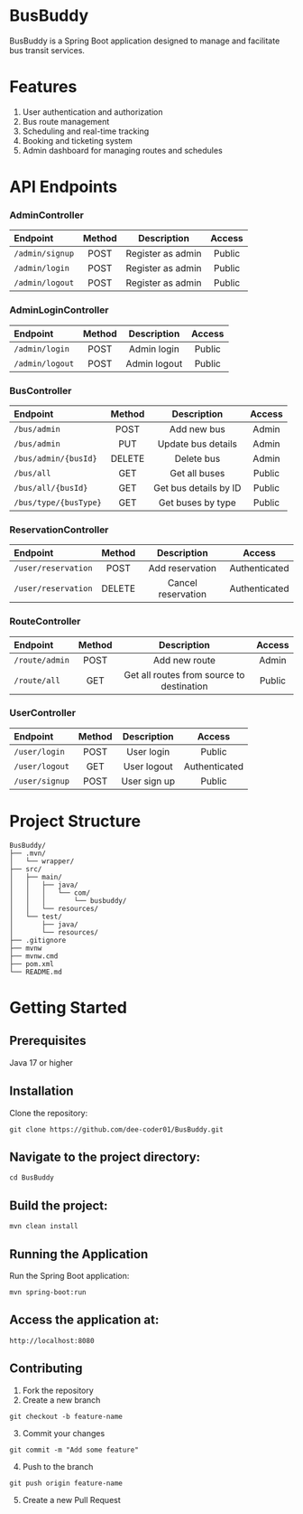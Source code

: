# BusBuddy

BusBuddy is a Spring Boot application designed to manage and facilitate bus transit services.

# Features

1. User authentication and authorization
2. Bus route management
3. Scheduling and real-time tracking
4. Booking and ticketing system
5. Admin dashboard for managing routes and schedules

# API Endpoints

### AdminController

| Endpoint          | Method |    Description    | Access |
| :---------------- | :----: | :---------------: | :----: |
| `/admin/signup` |  POST  | Register as admin | Public |
| `/admin/login` |  POST  | Register as admin | Public |
| `/admin/logout` |  POST  | Register as admin | Public |

### AdminLoginController

| Endpoint        | Method | Description  | Access |
| :-------------- | :----: | :----------: | :----: |
| `/admin/login`  |  POST  | Admin login  | Public |
| `/admin/logout` |  POST  | Admin logout | Public |

### BusController

| Endpoint              | Method |      Description      | Access |
| :-------------------- | :----: | :-------------------: | :----: |
| `/bus/admin`          |  POST  |      Add new bus      | Admin  |
| `/bus/admin`          |  PUT   |  Update bus details   | Admin  |
| `/bus/admin/{busId}`  | DELETE |      Delete bus       | Admin  |
| `/bus/all`            |  GET   |     Get all buses     | Public |
| `/bus/all/{busId}`    |  GET   | Get bus details by ID | Public |
| `/bus/type/{busType}` |  GET   |   Get buses by type   | Public |

### ReservationController

| Endpoint            | Method |    Description     |    Access     |
| :------------------ | :----: | :----------------: | :-----------: |
| `/user/reservation` |  POST  |  Add reservation   | Authenticated |
| `/user/reservation` | DELETE | Cancel reservation | Authenticated |

### RouteController

| Endpoint       | Method |                Description                | Access |
| :------------- | :----: | :---------------------------------------: | :----: |
| `/route/admin` |  POST  |               Add new route               | Admin  |
| `/route/all`   |  GET   | Get all routes from source to destination | Public |

### UserController

| Endpoint       | Method | Description  |    Access     |
| :------------- | :----: | :----------: | :-----------: |
| `/user/login`  |  POST  |  User login  |    Public     |
| `/user/logout` |  GET   | User logout  | Authenticated |
| `/user/signup` |  POST  | User sign up |    Public     |

# Project Structure

```
BusBuddy/
├── .mvn/
│   └── wrapper/
├── src/
│   ├── main/
│   │   ├── java/
│   │   │   └── com/
│   │   │       └── busbuddy/
│   │   └── resources/
│   └── test/
│       ├── java/
│       └── resources/
├── .gitignore
├── mvnw
├── mvnw.cmd
├── pom.xml
└── README.md
```

# Getting Started

## Prerequisites

Java 17 or higher

## Installation

Clone the repository:

```
git clone https://github.com/dee-coder01/BusBuddy.git
```

## Navigate to the project directory:

```
cd BusBuddy
```

## Build the project:

```
mvn clean install
```

## Running the Application

Run the Spring Boot application:

```
mvn spring-boot:run
```

## Access the application at:

```
http://localhost:8080
```

## Contributing

1. Fork the repository
2. Create a new branch

```
git checkout -b feature-name
```

3. Commit your changes

```
git commit -m "Add some feature"
```

4. Push to the branch

```
git push origin feature-name
```

5. Create a new Pull Request
